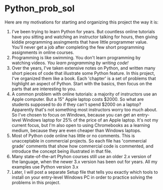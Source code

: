 # Python_prob_sol
Here are my motivations for starting and organizing this project the way it is:
1. I've been trying to learn Python for years.  But countless online tutorials have you sitting and watching an instructor talking for hours, then giving kiddie programming assingments that have little programmer value.  You'll never get a job after completing the few short programming assignments in online courses.
2. Programming is like swimming.  You don't learn programming by watching videos.  _You learn programming by writing code!_
3. Over the years, I've taken extensive notes on Python, and written many short pieces of code that illustrate some Python feature.  In this project, I've organized them like a book.  Each 'chapter' is a set of problems that highlight an aspect of Python.  Start with the basics, then focus on the parts that are interesting to you.
4. A common problem with online tutorials: a majority of instructors use an Apple computer.  But a 15" Apple laptop costs $2000.  So what are students supposed to do if they can't spend $2000 on a laptop?  Apparently that's not something most instructors worry too much about.  So I've chosen to focus on Windows, because you can get an entry-level Windows laptop for 25% of the price of an Apple laptop.  It's not my current focus, but I'm also open to using Chromebooks as a learning medium, because they are even cheaper than Windows laptops.
5. Most of Python code online has little or no comments.  This is unacceptable in commercial projects.  So each file has 'commercial grade' comments that show how commercial code is commented, and introduce the concept being illustrated in that file.
6. Many state-of-the-art Ptyhon courses still use an older 2.x version of the language, when the newer 3.x version has been out for years.  All my examples use Python version 3.x
7. Later, I will post a separate Setup file that tells you exactly which tools to install on your entry-level Windows PC in order to practice solving the problems in this project.
